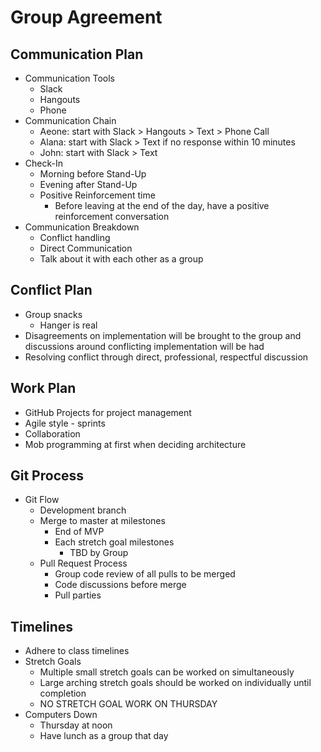 # Group Agreement

## Communication Plan
* Communication Tools
  * Slack
  * Hangouts
  * Phone
* Communication Chain
  * Aeone: start with Slack > Hangouts > Text > Phone Call
  * Alana: start with Slack > Text if no response within 10 minutes
  * John: start with Slack > Text
* Check-In
  * Morning before Stand-Up
  * Evening after Stand-Up
  * Positive Reinforcement time
    * Before leaving at the end of the day, have a positive reinforcement conversation
* Communication Breakdown
  * Conflict handling
  * Direct Communication
  * Talk about it with each other as a group

## Conflict Plan
* Group snacks
  * Hanger is real
* Disagreements on implementation will be brought to the group and discussions around conflicting implementation will be had
* Resolving conflict through direct, professional, respectful discussion

## Work Plan
* GitHub Projects for project management
* Agile style - sprints
* Collaboration
* Mob programming at first when deciding architecture 

## Git Process
* Git Flow
  * Development branch
  * Merge to master at milestones
    * End of MVP
    * Each stretch goal milestones
      * TBD by Group
  * Pull Request Process
    * Group code review of all pulls to be merged
    * Code discussions before merge
    * Pull parties


## Timelines
* Adhere to class timelines
* Stretch Goals
  * Multiple small stretch goals can be worked on simultaneously
  * Large arching stretch goals should be worked on individually until completion
  * NO STRETCH GOAL WORK ON THURSDAY
* Computers Down
  * Thursday at noon
  * Have lunch as a group that day
